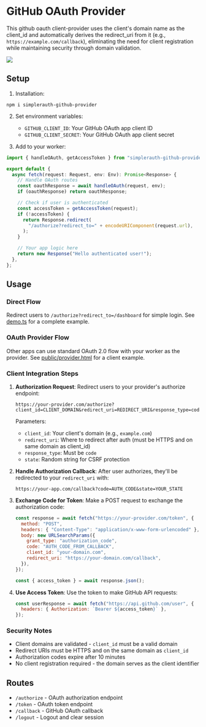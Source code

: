 # GitHub OAuth Provider

This github oauth client-provider uses the client's domain name as the client_id and automatically derives the redirect_uri from it (e.g., `https://example.com/callback`), eliminating the need for client registration while maintaining security through domain validation.

[![](https://b.lmpify.com/Initial_prompt)](https://lmpify.com/httpsuithubcomj-uiq7t40)

## Setup

1. Installation:

```
npm i simplerauth-github-provider
```

2. Set environment variables:

   - `GITHUB_CLIENT_ID`: Your GitHub OAuth app client ID
   - `GITHUB_CLIENT_SECRET`: Your GitHub OAuth app client secret

3. Add to your worker:

```typescript
import { handleOAuth, getAccessToken } from "simplerauth-github-provider";

export default {
  async fetch(request: Request, env: Env): Promise<Response> {
    // Handle OAuth routes
    const oauthResponse = await handleOAuth(request, env);
    if (oauthResponse) return oauthResponse;

    // Check if user is authenticated
    const accessToken = getAccessToken(request);
    if (!accessToken) {
      return Response.redirect(
        "/authorize?redirect_to=" + encodeURIComponent(request.url),
      );
    }

    // Your app logic here
    return new Response("Hello authenticated user!");
  },
};
```

## Usage

### Direct Flow

Redirect users to `/authorize?redirect_to=/dashboard` for simple login. See [demo.ts](demo.ts) for a complete example.

### OAuth Provider Flow

Other apps can use standard OAuth 2.0 flow with your worker as the provider. See [public/provider.html](public/provider.html) for a client example.

### Client Integration Steps

1. **Authorization Request**: Redirect users to your provider's authorize endpoint:

   ```
   https://your-provider.com/authorize?client_id=CLIENT_DOMAIN&redirect_uri=REDIRECT_URI&response_type=code&state=RANDOM_STATE
   ```

   Parameters:

   - `client_id`: Your client's domain (e.g., `example.com`)
   - `redirect_uri`: Where to redirect after auth (must be HTTPS and on same domain as client_id)
   - `response_type`: Must be `code`
   - `state`: Random string for CSRF protection

2. **Handle Authorization Callback**: After user authorizes, they'll be redirected to your `redirect_uri` with:

   ```
   https://your-app.com/callback?code=AUTH_CODE&state=YOUR_STATE
   ```

3. **Exchange Code for Token**: Make a POST request to exchange the authorization code:

   ```javascript
   const response = await fetch("https://your-provider.com/token", {
     method: "POST",
     headers: { "Content-Type": "application/x-www-form-urlencoded" },
     body: new URLSearchParams({
       grant_type: "authorization_code",
       code: "AUTH_CODE_FROM_CALLBACK",
       client_id: "your-domain.com",
       redirect_uri: "https://your-domain.com/callback",
     }),
   });

   const { access_token } = await response.json();
   ```

4. **Use Access Token**: Use the token to make GitHub API requests:
   ```javascript
   const userResponse = await fetch("https://api.github.com/user", {
     headers: { Authorization: `Bearer ${access_token}` },
   });
   ```

### Security Notes

- Client domains are validated - `client_id` must be a valid domain
- Redirect URIs must be HTTPS and on the same domain as `client_id`
- Authorization codes expire after 10 minutes
- No client registration required - the domain serves as the client identifier

## Routes

- `/authorize` - OAuth authorization endpoint
- `/token` - OAuth token endpoint
- `/callback` - GitHub OAuth callback
- `/logout` - Logout and clear session
